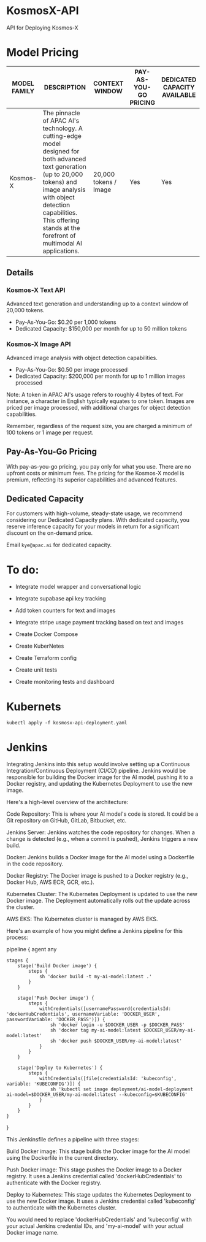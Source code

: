 # KosmosX-API
API for Deploying Kosmos-X

# Model Pricing

| MODEL FAMILY | DESCRIPTION | CONTEXT WINDOW | PAY-AS-YOU-GO PRICING | DEDICATED CAPACITY AVAILABLE |
| --- | --- | --- | --- | --- |
| Kosmos-X | The pinnacle of APAC AI's technology. A cutting-edge model designed for both advanced text generation (up to 20,000 tokens) and image analysis with object detection capabilities. This offering stands at the forefront of multimodal AI applications. | 20,000 tokens / Image | Yes | Yes |

## Details

### Kosmos-X Text API

Advanced text generation and understanding up to a context window of 20,000 tokens.

- Pay-As-You-Go: $0.20 per 1,000 tokens
- Dedicated Capacity: $150,000 per month for up to 50 million tokens

### Kosmos-X Image API

Advanced image analysis with object detection capabilities.

- Pay-As-You-Go: $0.50 per image processed
- Dedicated Capacity: $200,000 per month for up to 1 million images processed

Note: A token in APAC AI's usage refers to roughly 4 bytes of text. For instance, a character in English typically equates to one token. Images are priced per image processed, with additional charges for object detection capabilities.

Remember, regardless of the request size, you are charged a minimum of 100 tokens or 1 image per request.

## Pay-As-You-Go Pricing

With pay-as-you-go pricing, you pay only for what you use. There are no upfront costs or minimum fees. The pricing for the Kosmos-X model is premium, reflecting its superior capabilities and advanced features.

## Dedicated Capacity

For customers with high-volume, steady-state usage, we recommend considering our Dedicated Capacity plans. With dedicated capacity, you reserve inference capacity for your models in return for a significant discount on the on-demand price.

Email `kye@apac.ai` for dedicated capacity.


# To do:

* Integrate model wrapper and conversational logic

* Integrate supabase api key tracking

* Add token counters for text and images

* Integrate stripe usage payment tracking based on text and images

* Create Docker Compose

* Create KuberNetes

* Create Terraform config

* Create unit tests

* Create monitoring tests and dashboard



# Kubernets
`kubectl apply -f kosmosx-api-deployment.yaml`




# Jenkins

Integrating Jenkins into this setup would involve setting up a Continuous Integration/Continuous Deployment (CI/CD) pipeline. Jenkins would be responsible for building the Docker image for the AI model, pushing it to a Docker registry, and updating the Kubernetes Deployment to use the new image.

Here's a high-level overview of the architecture:

Code Repository: This is where your AI model's code is stored. It could be a Git repository on GitHub, GitLab, Bitbucket, etc.

Jenkins Server: Jenkins watches the code repository for changes. When a change is detected (e.g., when a commit is pushed), Jenkins triggers a new build.

Docker: Jenkins builds a Docker image for the AI model using a Dockerfile in the code repository.

Docker Registry: The Docker image is pushed to a Docker registry (e.g., Docker Hub, AWS ECR, GCR, etc.).

Kubernetes Cluster: The Kubernetes Deployment is updated to use the new Docker image. The Deployment automatically rolls out the update across the cluster.

AWS EKS: The Kubernetes cluster is managed by AWS EKS.

Here's an example of how you might define a Jenkins pipeline for this process:

pipeline {
    agent any

    stages {
        stage('Build Docker image') {
            steps {
                sh 'docker build -t my-ai-model:latest .'
            }
        }

        stage('Push Docker image') {
            steps {
                withCredentials([usernamePassword(credentialsId: 'dockerHubCredentials', usernameVariable: 'DOCKER_USER', passwordVariable: 'DOCKER_PASS')]) {
                    sh 'docker login -u $DOCKER_USER -p $DOCKER_PASS'
                    sh 'docker tag my-ai-model:latest $DOCKER_USER/my-ai-model:latest'
                    sh 'docker push $DOCKER_USER/my-ai-model:latest'
                }
            }
        }

        stage('Deploy to Kubernetes') {
            steps {
                withCredentials([file(credentialsId: 'kubeconfig', variable: 'KUBECONFIG')]) {
                    sh 'kubectl set image deployment/ai-model-deployment ai-model=$DOCKER_USER/my-ai-model:latest --kubeconfig=$KUBECONFIG'
                }
            }
        }
    }
}

This Jenkinsfile defines a pipeline with three stages:

Build Docker image: This stage builds the Docker image for the AI model using the Dockerfile in the current directory.

Push Docker image: This stage pushes the Docker image to a Docker registry. It uses a Jenkins credential called 'dockerHubCredentials' to authenticate with the Docker registry.

Deploy to Kubernetes: This stage updates the Kubernetes Deployment to use the new Docker image. It uses a Jenkins credential called 'kubeconfig' to authenticate with the Kubernetes cluster.

You would need to replace 'dockerHubCredentials' and 'kubeconfig' with your actual Jenkins credential IDs, and 'my-ai-model' with your actual Docker image name.

